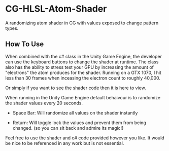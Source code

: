 # CG-HLSL-Atom-Shader
A randomizing atom shader in CG with values exposed to change pattern types.

## How To Use

When combined with the c# class in the Unity Game Engine, the developer can use the keyboard buttons to change
the shader at runtime. The class also has the ability to stress test your GPU by increasing the amount of "electrons"
the atom produces for the shader. Running on a GTX 1070, I hit less than 30 frames when inceasing the electron count
to roughly 40,000.

Or simply if you want to see the shader code then it is here to view.

When running in the Unity Game Engine default behaivour is to randomize the shader values every 20 seconds.

- Space Bar: Will randomize all values on the shader instantly

- Return: Will toggle lock the values and prevent them from being changed. (so you can sit back and admire its magic!)

Feel free to use the shader and c# code provided however you like. 
It would be nice to be referenced in any work but is not essential.
